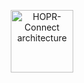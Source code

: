 <p align="center">
  <a href="https://hoprnet.org" target="_blank" rel="noopener noreferrer">
    <img width="100" src="https://github.com/hoprnet/hopr-connect/blob/main/docs/img/hopr-connect-architecture.png?raw=true" alt="HOPR-Connect architecture">
  </a>
</p>
